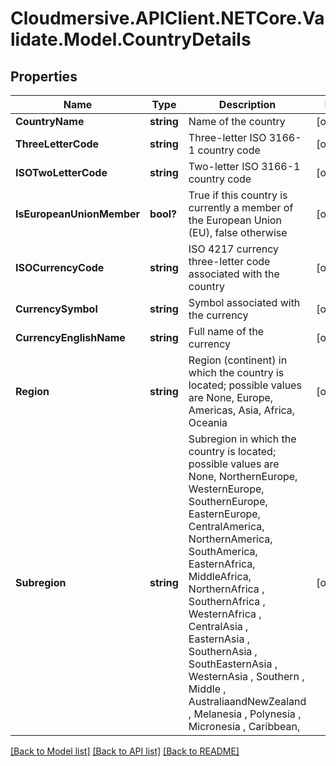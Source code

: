 # Cloudmersive.APIClient.NETCore.Validate.Model.CountryDetails
## Properties

Name | Type | Description | Notes
------------ | ------------- | ------------- | -------------
**CountryName** | **string** | Name of the country | [optional] 
**ThreeLetterCode** | **string** | Three-letter ISO 3166-1 country code | [optional] 
**ISOTwoLetterCode** | **string** | Two-letter ISO 3166-1 country code | [optional] 
**IsEuropeanUnionMember** | **bool?** | True if this country is currently a member of the European Union (EU), false otherwise | [optional] 
**ISOCurrencyCode** | **string** | ISO 4217 currency three-letter code associated with the country | [optional] 
**CurrencySymbol** | **string** | Symbol associated with the currency | [optional] 
**CurrencyEnglishName** | **string** | Full name of the currency | [optional] 
**Region** | **string** | Region (continent) in which the country is located; possible values are None, Europe, Americas, Asia, Africa, Oceania | [optional] 
**Subregion** | **string** | Subregion in which the country is located; possible values are None, NorthernEurope, WesternEurope, SouthernEurope, EasternEurope, CentralAmerica, NorthernAmerica, SouthAmerica, EasternAfrica, MiddleAfrica, NorthernAfrica , SouthernAfrica , WesternAfrica , CentralAsia , EasternAsia , SouthernAsia , SouthEasternAsia , WesternAsia , Southern , Middle , AustraliaandNewZealand , Melanesia , Polynesia , Micronesia , Caribbean, | [optional] 

[[Back to Model list]](../README.md#documentation-for-models) [[Back to API list]](../README.md#documentation-for-api-endpoints) [[Back to README]](../README.md)

